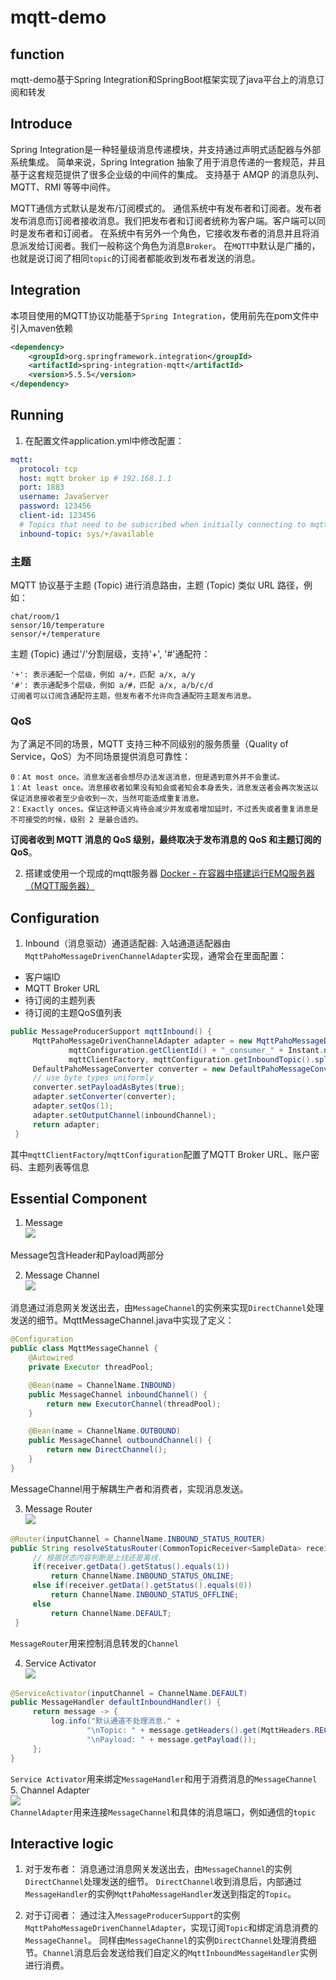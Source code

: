 # mqtt-demo
## function
mqtt-demo基于Spring Integration和SpringBoot框架实现了java平台上的消息订阅和转发

## Introduce
Spring Integration是一种轻量级消息传递模块，并支持通过声明式适配器与外部系统集成。
简单来说，Spring Integration 抽象了用于消息传递的一套规范，并且基于这套规范提供了很多企业级的中间件的集成。
支持基于 AMQP 的消息队列、MQTT、RMI 等等中间件。

MQTT通信方式默认是发布/订阅模式的。
通信系统中有发布者和订阅者。发布者发布消息而订阅者接收消息。我们把发布者和订阅者统称为客户端。客户端可以同时是发布者和订阅者。
在系统中有另外一个角色，它接收发布者的消息并且将消息派发给订阅者。我们一般称这个角色为消息`Broker`。
在`MQTT`中默认是广播的，也就是说订阅了相同`topic`的订阅者都能收到发布者发送的消息。

## Integration
本项目使用的MQTT协议功能基于`Spring Integration`，使用前先在pom文件中引入maven依赖
```xml
<dependency>
    <groupId>org.springframework.integration</groupId>
    <artifactId>spring-integration-mqtt</artifactId>
    <version>5.5.5</version>
</dependency>
```

## Running
1. 在配置文件application.yml中修改配置：
```yml
mqtt:
  protocol: tcp
  host: mqtt broker ip # 192.168.1.1
  port: 1883
  username: JavaServer
  password: 123456
  client-id: 123456
  # Topics that need to be subscribed when initially connecting to mqtt, multiple topics are divided by ",".
  inbound-topic: sys/+/available
```
### 主题
MQTT 协议基于主题 (Topic) 进行消息路由，主题 (Topic) 类似 URL 路径，例如：
```
chat/room/1
sensor/10/temperature
sensor/+/temperature
```
主题 (Topic) 通过'/'分割层级，支持'+', '#'通配符：
```
'+': 表示通配一个层级，例如 a/+，匹配 a/x, a/y
'#': 表示通配多个层级，例如 a/#，匹配 a/x, a/b/c/d
订阅者可以订阅含通配符主题，但发布者不允许向含通配符主题发布消息。
```

### QoS
为了满足不同的场景，MQTT 支持三种不同级别的服务质量（Quality of Service，QoS）为不同场景提供消息可靠性：
```
0：At most once。消息发送者会想尽办法发送消息，但是遇到意外并不会重试。
1：At least once。消息接收者如果没有知会或者知会本身丢失，消息发送者会再次发送以保证消息接收者至少会收到一次，当然可能造成重复消息。
2：Exactly onces。保证这种语义肯待会减少并发或者增加延时，不过丢失或者重复消息是不可接受的时候，级别 2 是最合适的。
```
**订阅者收到 MQTT 消息的 QoS 级别，最终取决于发布消息的 QoS 和主题订阅的 QoS**。

2. 搭建或使用一个现成的mqtt服务器
[Docker - 在容器中搭建运行EMQ服务器（MQTT服务器）](https://www.hangge.com/blog/cache/detail_2609.html)
   

## Configuration
1. Inbound（消息驱动）通道适配器:
入站通道适配器由`MqttPahoMessageDrivenChannelAdapter`实现，通常会在里面配置： 
- 客户端ID
- MQTT Broker URL
- 待订阅的主题列表 
- 待订阅的主题QoS值列表

```java
public MessageProducerSupport mqttInbound() {
     MqttPahoMessageDrivenChannelAdapter adapter = new MqttPahoMessageDrivenChannelAdapter(
             mqttConfiguration.getClientId() + "_consumer_" + Instant.now().toEpochMilli(),
             mqttClientFactory, mqttConfiguration.getInboundTopic().split(","));
     DefaultPahoMessageConverter converter = new DefaultPahoMessageConverter();
     // use byte types uniformly
     converter.setPayloadAsBytes(true);
     adapter.setConverter(converter);
     adapter.setQos(1);
     adapter.setOutputChannel(inboundChannel);
     return adapter;
 }
```
其中`mqttClientFactory`/`mqttConfiguration`配置了MQTT Broker URL、账户密码、主题列表等信息

## Essential Component
1. Message  
![](https://image-20220620.oss-cn-guangzhou.aliyuncs.com/image/20221221150118.png)

Message包含Header和Payload两部分
   
2. Message Channel  
![](https://image-20220620.oss-cn-guangzhou.aliyuncs.com/image/20221221143406.png)

消息通过消息网关发送出去，由`MessageChannel`的实例来实现`DirectChannel`处理发送的细节。MqttMessageChannel.java中实现了定义：
```java
@Configuration
public class MqttMessageChannel {
    @Autowired
    private Executor threadPool;

    @Bean(name = ChannelName.INBOUND)
    public MessageChannel inboundChannel() {
        return new ExecutorChannel(threadPool);
    }

    @Bean(name = ChannelName.OUTBOUND)
    public MessageChannel outboundChannel() {
        return new DirectChannel();
    }
}
```
MessageChannel用于解耦生产者和消费者，实现消息发送。

3. Message Router  
![](https://image-20220620.oss-cn-guangzhou.aliyuncs.com/image/20221221145852.png)  
```java
@Router(inputChannel = ChannelName.INBOUND_STATUS_ROUTER)
public String resolveStatusRouter(CommonTopicReceiver<SampleData> receiver) {
     // 根据状态内容判断是上线还是离线.
     if(receiver.getData().getStatus().equals(1))
         return ChannelName.INBOUND_STATUS_ONLINE;
     else if(receiver.getData().getStatus().equals(0))
         return ChannelName.INBOUND_STATUS_OFFLINE;
     else
         return ChannelName.DEFAULT;
 }
```
`MessageRouter`用来控制消息转发的`Channel`

4. Service Activator  
![](https://image-20220620.oss-cn-guangzhou.aliyuncs.com/image/20221221150321.png)  
```java
@ServiceActivator(inputChannel = ChannelName.DEFAULT)
public MessageHandler defaultInboundHandler() {
     return message -> {
         log.info("默认通道不处理消息." +
                 "\nTopic: " + message.getHeaders().get(MqttHeaders.RECEIVED_TOPIC) +
                 "\nPayload: " + message.getPayload());
     };
}
```
`Service Activator`用来绑定`MessageHandler`和用于消费消息的`MessageChannel`  
5. Channel Adapter    
![](https://image-20220620.oss-cn-guangzhou.aliyuncs.com/image/20221221150742.png)    
`ChannelAdapter`用来连接`MessageChannel`和具体的消息端口，例如通信的`topic`
   
## Interactive logic
1. 对于发布者：
消息通过消息网关发送出去，由`MessageChannel`的实例`DirectChannel`处理发送的细节。
`DirectChannel`收到消息后，内部通过`MessageHandler`的实例`MqttPahoMessageHandler`发送到指定的`Topic`。

2. 对于订阅者：
通过注入`MessageProducerSupport`的实例`MqttPahoMessageDrivenChannelAdapter`，实现订阅`Topic`和绑定消息消费的`MessageChannel`。
同样由`MessageChannel`的实例`DirectChannel`处理消费细节。`Channel`消息后会发送给我们自定义的`MqttInboundMessageHandler`实例进行消费。
